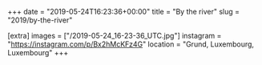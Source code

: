 +++
date = "2019-05-24T16:23:36+00:00"
title = "By the river"
slug = "2019/by-the-river"

[extra]
images = ["/2019-05-24_16-23-36_UTC.jpg"]
instagram = "https://instagram.com/p/Bx2hMcKFz4G"
location = "Grund, Luxembourg, Luxembourg"
+++

